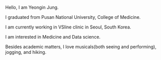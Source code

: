 Hello, I am Yeongin Jung.

I graduated from Pusan National University, College of Medicine. 

I am currently working in VSline clinic in Seoul, South Korea.

I am interested in Medicine and Data science.

Besides academic matters, I love musicals(both seeing and performing), jogging, and hiking.
